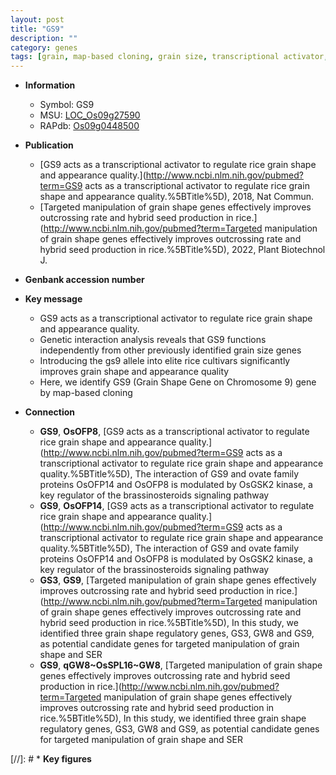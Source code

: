 ```yaml
---
layout: post
title: "GS9"
description: ""
category: genes
tags: [grain, map-based cloning, grain size, transcriptional activator, quality]
---
```


* **Information**  
    + Symbol: GS9  
    + MSU: [LOC_Os09g27590](http://rice.uga.edu/cgi-bin/ORF_infopage.cgi?orf=LOC_Os09g27590)  
    + RAPdb: [Os09g0448500](http://rapdb.dna.affrc.go.jp/viewer/gbrowse_details/irgsp1?name=Os09g0448500)  

* **Publication**  
    + [GS9 acts as a transcriptional activator to regulate rice grain shape and appearance quality.](http://www.ncbi.nlm.nih.gov/pubmed?term=GS9 acts as a transcriptional activator to regulate rice grain shape and appearance quality.%5BTitle%5D), 2018, Nat Commun.
    + [Targeted manipulation of grain shape genes effectively improves outcrossing rate and hybrid seed production in rice.](http://www.ncbi.nlm.nih.gov/pubmed?term=Targeted manipulation of grain shape genes effectively improves outcrossing rate and hybrid seed production in rice.%5BTitle%5D), 2022, Plant Biotechnol J.

* **Genbank accession number**  

* **Key message**  
    + GS9 acts as a transcriptional activator to regulate rice grain shape and appearance quality.
    + Genetic interaction analysis reveals that GS9 functions independently from other previously identified grain size genes
    + Introducing the gs9 allele into elite rice cultivars significantly improves grain shape and appearance quality
    + Here, we identify GS9 (Grain Shape Gene on Chromosome 9) gene by map-based cloning

* **Connection**  
    + __GS9__, __OsOFP8__, [GS9 acts as a transcriptional activator to regulate rice grain shape and appearance quality.](http://www.ncbi.nlm.nih.gov/pubmed?term=GS9 acts as a transcriptional activator to regulate rice grain shape and appearance quality.%5BTitle%5D),  The interaction of GS9 and ovate family proteins OsOFP14 and OsOFP8 is modulated by OsGSK2 kinase, a key regulator of the brassinosteroids signaling pathway
    + __GS9__, __OsOFP14__, [GS9 acts as a transcriptional activator to regulate rice grain shape and appearance quality.](http://www.ncbi.nlm.nih.gov/pubmed?term=GS9 acts as a transcriptional activator to regulate rice grain shape and appearance quality.%5BTitle%5D),  The interaction of GS9 and ovate family proteins OsOFP14 and OsOFP8 is modulated by OsGSK2 kinase, a key regulator of the brassinosteroids signaling pathway
    + __GS3__, __GS9__, [Targeted manipulation of grain shape genes effectively improves outcrossing rate and hybrid seed production in rice.](http://www.ncbi.nlm.nih.gov/pubmed?term=Targeted manipulation of grain shape genes effectively improves outcrossing rate and hybrid seed production in rice.%5BTitle%5D),  In this study, we identified three grain shape regulatory genes, GS3, GW8 and GS9, as potential candidate genes for targeted manipulation of grain shape and SER
    + __GS9__, __qGW8~OsSPL16~GW8__, [Targeted manipulation of grain shape genes effectively improves outcrossing rate and hybrid seed production in rice.](http://www.ncbi.nlm.nih.gov/pubmed?term=Targeted manipulation of grain shape genes effectively improves outcrossing rate and hybrid seed production in rice.%5BTitle%5D),  In this study, we identified three grain shape regulatory genes, GS3, GW8 and GS9, as potential candidate genes for targeted manipulation of grain shape and SER

[//]: # * **Key figures**  


